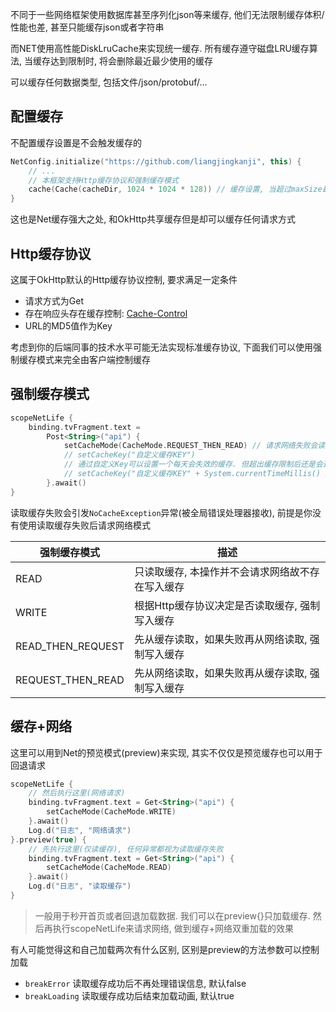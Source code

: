 
不同于一些网络框架使用数据库甚至序列化json等来缓存, 他们无法限制缓存体积/性能也差, 甚至只能缓存json或者字符串

而NET使用高性能DiskLruCache来实现统一缓存. 所有缓存遵守磁盘LRU缓存算法, 当缓存达到限制时, 将会删除最近最少使用的缓存

可以缓存任何数据类型, 包括文件/json/protobuf/...


## 配置缓存

不配置缓存设置是不会触发缓存的
```kotlin
NetConfig.initialize("https://github.com/liangjingkanji", this) {
    // ...
    // 本框架支持Http缓存协议和强制缓存模式
    cache(Cache(cacheDir, 1024 * 1024 * 128)) // 缓存设置, 当超过maxSize最大值会根据最近最少使用算法清除缓存来限制缓存大小
}
```
这也是Net缓存强大之处, 和OkHttp共享缓存但是却可以缓存任何请求方式

## Http缓存协议

这属于OkHttp默认的Http缓存协议控制, 要求满足一定条件

- 请求方式为Get
- 存在响应头存在缓存控制: [Cache-Control](https://developer.mozilla.org/zh-CN/docs/Web/HTTP/Headers/Cache-Control)
- URL的MD5值作为Key

考虑到你的后端同事的技术水平可能无法实现标准缓存协议, 下面我们可以使用强制缓存模式来完全由客户端控制缓存

## 强制缓存模式

```kotlin
scopeNetLife {
    binding.tvFragment.text =
        Post<String>("api") {
            setCacheMode(CacheMode.REQUEST_THEN_READ) // 请求网络失败会读取缓存, 请断网测试
            // setCacheKey("自定义缓存KEY")
            // 通过自定义Key可以设置一个每天会失效的缓存. 但超出缓存限制后还是会遵守最近最少使用删除策略
            // setCacheKey("自定义缓存KEY" + System.currentTimeMillis() / TimeUnit.DAYS.toMillis(1))
        }.await()
}
```

读取缓存失败会引发`NoCacheException`异常(被全局错误处理器接收), 前提是你没有使用读取缓存失败后请求网络模式

| 强制缓存模式 | 描述 |
|-|-|
| READ | 只读取缓存, 本操作并不会请求网络故不存在写入缓存 |
| WRITE | 根据Http缓存协议决定是否读取缓存, 强制写入缓存 |
| READ_THEN_REQUEST | 先从缓存读取，如果失败再从网络读取, 强制写入缓存 |
| REQUEST_THEN_READ | 先从网络读取，如果失败再从缓存读取, 强制写入缓存 |


## 缓存+网络

这里可以用到Net的预览模式(preview)来实现, 其实不仅仅是预览缓存也可以用于回退请求

```kotlin
scopeNetLife {
    // 然后执行这里(网络请求)
    binding.tvFragment.text = Get<String>("api") {
        setCacheMode(CacheMode.WRITE)
    }.await()
    Log.d("日志", "网络请求")
}.preview(true) {
    // 先执行这里(仅读缓存), 任何异常都视为读取缓存失败
    binding.tvFragment.text = Get<String>("api") {
        setCacheMode(CacheMode.READ)
    }.await()
    Log.d("日志", "读取缓存")
}
```

> 一般用于秒开首页或者回退加载数据. 我们可以在preview{}只加载缓存. 然后再执行scopeNetLife来请求网络, 做到缓存+网络双重加载的效果

有人可能觉得这和自己加载两次有什么区别, 区别是preview的方法参数可以控制加载

- `breakError` 读取缓存成功后不再处理错误信息, 默认false
- `breakLoading` 读取缓存成功后结束加载动画, 默认true
